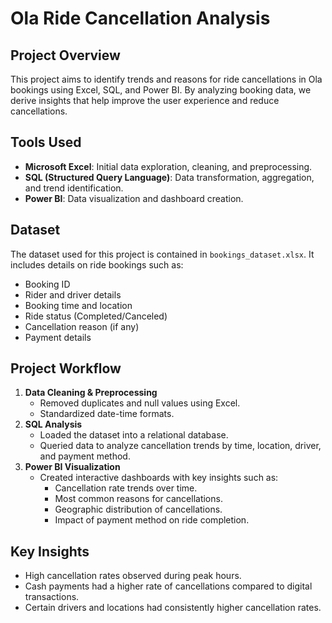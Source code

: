 # Ola Ride Cancellation Analysis

## Project Overview
This project aims to identify trends and reasons for ride cancellations in Ola bookings using Excel, SQL, and Power BI. By analyzing booking data, we derive insights that help improve the user experience and reduce cancellations.

## Tools Used
- **Microsoft Excel**: Initial data exploration, cleaning, and preprocessing.
- **SQL (Structured Query Language)**: Data transformation, aggregation, and trend identification.
- **Power BI**: Data visualization and dashboard creation.

## Dataset
The dataset used for this project is contained in `bookings_dataset.xlsx`. It includes details on ride bookings such as:
- Booking ID
- Rider and driver details
- Booking time and location
- Ride status (Completed/Canceled)
- Cancellation reason (if any)
- Payment details

## Project Workflow
1. **Data Cleaning & Preprocessing**
   - Removed duplicates and null values using Excel.
   - Standardized date-time formats.
2. **SQL Analysis**
   - Loaded the dataset into a relational database.
   - Queried data to analyze cancellation trends by time, location, driver, and payment method.
3. **Power BI Visualization**
   - Created interactive dashboards with key insights such as:
     - Cancellation rate trends over time.
     - Most common reasons for cancellations.
     - Geographic distribution of cancellations.
     - Impact of payment method on ride completion.

## Key Insights
- High cancellation rates observed during peak hours.
- Cash payments had a higher rate of cancellations compared to digital transactions.
- Certain drivers and locations had consistently higher cancellation rates.



